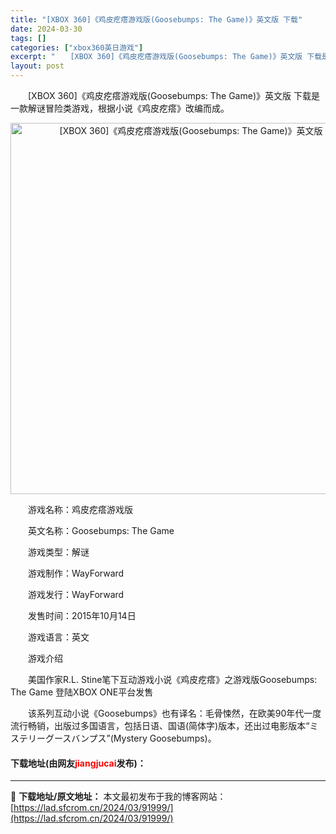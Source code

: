 ```yaml
---
title: "[XBOX 360]《鸡皮疙瘩游戏版(Goosebumps: The Game)》英文版 下载"
date: 2024-03-30
tags: []
categories: ["xbox360英日游戏"]
excerpt: "　　[XBOX 360]《鸡皮疙瘩游戏版(Goosebumps: The Game)》英文版 下载是一款解谜冒险类游戏，根据小说《鸡皮疙瘩》改编而成。 　　游戏名称：鸡皮疙瘩游戏版 　　英文名称：Goosebumps: The Game 　　游戏类型：解谜 　　游戏制作：WayForward 　　游&hellip;"
layout: post
---
```


 <p>　　[XBOX 360]《鸡皮疙瘩游戏版(Goosebumps: The Game)》英文版 下载是一款解谜冒险类游戏，根据小说《鸡皮疙瘩》改编而成。</p> <p align="center"><img align="" border="0" src="https://lad.sfcrom.cn/wp-content/uploads/2024/03/20240330_6607d23fe39a2.webp" width="594" alt="[XBOX 360]《鸡皮疙瘩游戏版(Goosebumps: The Game)》英文版 下载" /></p> <p>　　游戏名称：鸡皮疙瘩游戏版</p> <p>　　英文名称：Goosebumps: The Game</p> <p>　　游戏类型：解谜</p> <p>　　游戏制作：WayForward</p> <p>　　游戏发行：WayForward</p> <p>　　发售时间：2015年10月14日</p> <p>　　游戏语言：英文</p> <p>　　游戏介绍</p> <p>　　美国作家R.L. Stine笔下互动游戏小说《鸡皮疙瘩》之游戏版Goosebumps: The Game 登陆XBOX ONE平台发售</p> <p>　　该系列互动小说《Goosebumps》也有译名：毛骨悚然，在欧美90年代一度流行畅销，出版过多国语言，包括日语、国语(简体字)版本，还出过电影版本&ldquo;ミステリーグースバンプス&rdquo;(Mystery Goosebumps)。</p> <p><h4>下载地址(由网友<font color="red">jiangjucai</font>发布)：</h4></p> 

---
📖 **下载地址/原文地址：** 本文最初发布于我的博客网站：[https://lad.sfcrom.cn/2024/03/91999/](https://lad.sfcrom.cn/2024/03/91999/)
